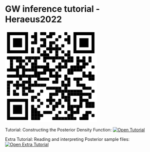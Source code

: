 # GW inference tutorial - Heraeus2022

![QR code](GWPE_HERAEUS.png)

Tutorial: Constructing the Posterior Density Function:
[![Open Tutorial](https://colab.research.google.com/assets/colab-badge.svg)](https://colab.research.google.com/github/astrophysicsvivien/Heraeus2022/blob/main/GWPE.ipynb)

Extra Tutorial: Reading and interpreting Posterior sample files:
[![Open Extra Tutorial](https://colab.research.google.com/assets/colab-badge.svg)](https://colab.research.google.com/github/astrophysicsvivien/Heraeus2022/blob/main/O3bPEDataReleaseNotebook.ipynb)
